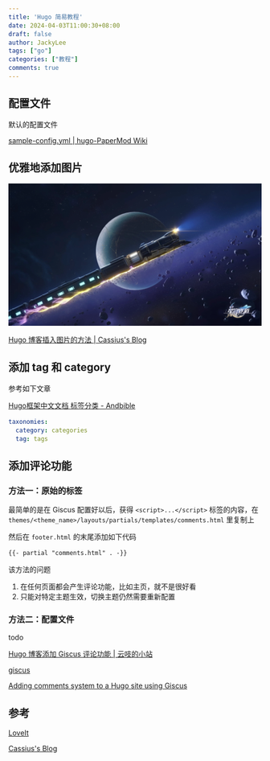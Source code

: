```yaml
---
title: 'Hugo 简易教程'
date: 2024-04-03T11:00:30+08:00
draft: false
author: JackyLee
tags: ["go"]
categories: ["教程"]
comments: true
---
```


## 配置文件

默认的配置文件

[sample-config.yml | hugo-PaperMod Wiki](https://github.com/adityatelange/hugo-PaperMod/wiki/Installation#sample-configyml)

## 优雅地添加图片

![崩坏星穹铁道](assets/1200px-star-rail.png)

[Hugo 博客插入图片的方法 | Cassius's Blog](https://www.yuweihung.com/posts/2021/hugo-blog-picture/)

## 添加 tag 和 category

参考如下文章

[Hugo框架中文文档 标签分类 - Andbible](https://www.andbible.com/post/hugo-content-management-taxonomies/#default-taxonomies)

```yaml
taxonomies:
  category: categories
  tag: tags
```

## 添加评论功能

### 方法一：原始的标签

最简单的是在 Giscus 配置好以后，获得 `<script>...</script>` 标签的内容，在 `themes/<theme_name>/layouts/partials/templates/comments.html` 里复制上

然后在 `footer.html` 的末尾添加如下代码

```html
{{- partial "comments.html" . -}}
```

该方法的问题

1. 在任何页面都会产生评论功能，比如主页，就不是很好看
2. 只能对特定主题生效，切换主题仍然需要重新配置

### 方法二：配置文件

todo

[Hugo 博客添加 Giscus 评论功能 | 云吱的小站](https://haoyep.com/posts/hugo-add-component/)

[giscus](https://giscus.app/zh-CN)

[Adding comments system to a Hugo site using Giscus](https://www.justinjbird.me/blog/2023/adding-comments-to-a-hugo-site-using-giscus/)

## 参考

[LoveIt](https://hugoloveit.com/zh-cn/)

[Cassius's Blog](https://www.yuweihung.com/)
